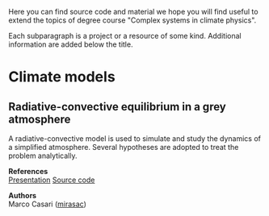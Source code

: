 Here you can find source code and material we hope you will find useful to extend the topics of degree course "Complex systems in climate physics".

Each subparagraph is a project or a resource of some kind. Additional information are added below the title.

# Climate models

## Radiative-convective equilibrium in a grey atmosphere
A radiative-convective model is used to simulate and study the dynamics of a simplified atmosphere. Several hypotheses are adopted to treat the problem analytically.

**References**  
[Presentation](https://github.com/mirasac/algonume/blob/main/project/presentation/casari_project_169.pdf)
[Source code](https://github.com/mirasac/algonume/tree/main/project)

**Authors**  
Marco Casari ([mirasac](https://github.com/mirasac))

